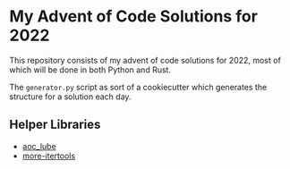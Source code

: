 # My Advent of Code Solutions for 2022

This repository consists of my advent of code solutions for 2022, most of which will be done in both Python and Rust.

The `generator.py` script as sort of a cookiecutter which generates the structure for a solution each day.

## Helper Libraries
* [aoc_lube](https://github.com/salt-die/aoc_lube)
* [more-itertools](https://github.com/more-itertools/more-itertools)